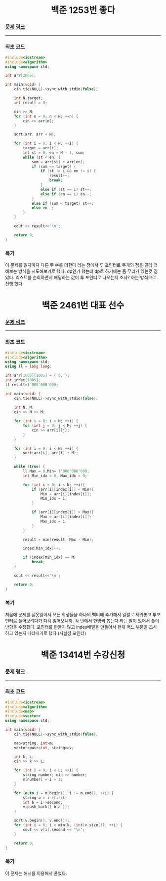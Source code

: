 <h1 align = "center">백준 1253번 좋다</h1>

### [문제 링크](https://www.acmicpc.net/problem/1253 "좋다")
---

### 최초 코드

```cpp
#include<iostream>
#include<algorithm>
using namespace std;

int arr[2005];

int main(void) {
	cin.tie(NULL)->sync_with_stdio(false);

	int N,target;
	int result = 0;

	cin >> N;
	for (int n = 0; n < N; ++n) {
		cin >> arr[n];
	}

	sort(arr, arr + N);

	for (int i = 0; i < N; ++i) {
		target = arr[i];
		int st = 0, en = N - 1, sum;
		while (st < en) {
			sum = arr[st] + arr[en];
			if (sum == target) {
				if (st != i && en != i) {
					result++;
					break;
				}
				else if (st == i) st++;
				else if (en == i) en--;
			}
			else if (sum < target) st++;
			else en--;
		}
	}

	cout << result<<'\n';

	return 0;
}
```

### 복기
이 문제를 읽자마자 다른 두 수를 더한다 라는 점에서 투 포인터로 두개의 점을 골라 더해보는 방식을 시도해보기로 했다.
dp인가 했는데 dp로 하기에는 좀 무리가 있는것 같았다.
리스트를 순회하면서 해당하는 값이 투 포인터로 나오는지 조사? 하는 방식으로 진행 했다.

<h1 align = "center">백준 2461번 대표 선수</h1>

### [문제 링크](https://www.acmicpc.net/problem/2461 "대표 선수")
---

### 최초 코드

```cpp
#include<iostream>
#include<algorithm>
using namespace std;
using ll = long long;

int arr[1005][1005] = { 0, };
int index[1005];
ll result=1'000'000'000;

int main(void) {
	cin.tie(NULL)->sync_with_stdio(false);
	
	int N, M;
	cin >> N >> M;

	for (int i = 0; i < N; ++i) {
		for (int j = 0; j < M; ++j) {
			cin >> arr[i][j];
		}
	}

	for (int i = 0; i < N; ++i) {
		sort(arr[i], arr[i] + M);
	}

	while (true) {
		ll Max = 0,Min= 1'000'000'000;
		int Min_idx = 0, Max_idx = 0;

		for (int i = 0; i < N; ++i){
			if (arr[i][index[i]] < Min){
				Min = arr[i][index[i]];
				Min_idx = i;
			}

			if (arr[i][index[i]] > Max){
				Max = arr[i][index[i]];
				Max_idx = i;
			}
		}

		result = min(result, Max - Min);

		index[Min_idx]++;

		if (index[Min_idx] == M)
			break;
	}

	cout << result<<'\n';

	return 0;
}
```

### 복기
처음에 문제를 잘못읽어서 모든 학생들을 하나의 벡터에 추가해서 일렬로 세워놓고 투포인터로 풀어보려다가 다시 읽어보니까. 각 반에서 한명씩 뽑는다 라는 말이 있어서 풀이 방향을 수정했다.
포인터를 만들지 않고 index배열을 만들어서 현재 어느 부분을 조사하고 있는지 나타내기로 했다.(사실상 포인터)

<h1 align = "center">백준 13414번 수강신청</h1>

### [문제 링크](https://www.acmicpc.net/problem/13414 "수강신청")
---

### 최초 코드

```cpp
#include<iostream>
#include<algorithm>
#include<map>
#include<vector>
using namespace std;

int main(void) {
	cin.tie(NULL)->sync_with_stdio(false);

	map<string, int>m;
	vector<pair<int, string>>v;

	int k, L; 
    cin >> k >> L;

	for (int i = 0; i < L; ++i) {
		string number; cin >> number;
		m[number] = i + 1;
	}

	for (auto i = m.begin(); i != m.end(); ++i) {
		string a = i->first;
		int b = i->second;
		v.push_back({ b,a });
	}

	sort(v.begin(), v.end());
	for (int i = 0; i < min(k, (int)v.size()); ++i) {	
		cout << v[i].second << "\n";
	}

	return 0;
}
```

### 복기
이 문제는 해시를 이용해서 풀었다.